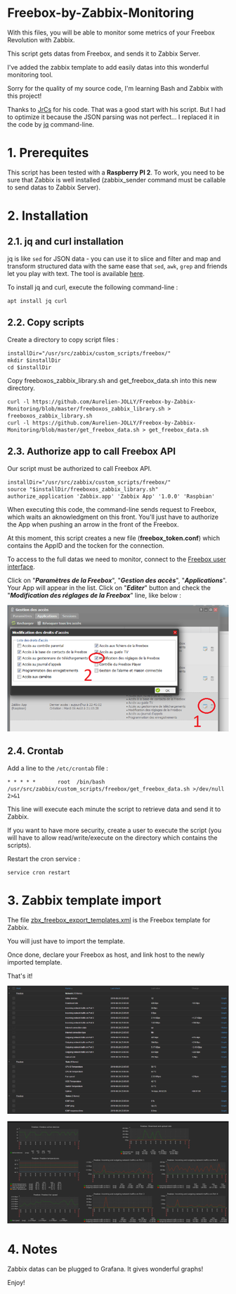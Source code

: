 
# Freebox-by-Zabbix-Monitoring

With this files, you will be able to monitor some metrics of your Freebox Revolution with Zabbix.

This script gets datas from Freebox, and sends it to Zabbix Server.

I've added the zabbix template to add easily datas into this wonderful monitoring tool.

Sorry for the quality of my source code, I'm learning Bash and Zabbix with this project! 

Thanks to [JrCs](https://github.com/JrCs/freeboxos-bash-api) for his code. That was a good start with his script. But I had to optimize it because the JSON parsing was not perfect... I replaced it in the code by [jq](https://stedolan.github.io/jq/) command-line.

# 1. Prerequites

This script has been tested with a **Raspberry PI 2**.
To work, you need to be sure that Zabbix is well installed (zabbix_sender command must be callable to send datas to Zabbix Server).


# 2. Installation

## 2.1. jq and curl installation
jq is like `sed` for JSON data - you can use it to slice and filter and map and transform structured data with the same ease that `sed`, `awk`, `grep` and friends let you play with text. The tool is available [here](https://stedolan.github.io/jq/).

To install jq and curl, execute the following command-line :

    apt install jq curl

## 2.2. Copy scripts

Create a directory to copy script files :

    installDir="/usr/src/zabbix/custom_scripts/freebox/"
    mkdir $installDir
    cd $installDir
    
Copy freeboxos_zabbix_library.sh and get_freebox_data.sh into this new directory.
    
    curl -l https://github.com/Aurelien-JOLLY/Freebox-by-Zabbix-Monitoring/blob/master/freeboxos_zabbix_library.sh > freeboxos_zabbix_library.sh
    curl -l https://github.com/Aurelien-JOLLY/Freebox-by-Zabbix-Monitoring/blob/master/get_freebox_data.sh > get_freebox_data.sh

## 2.3. Authorize app to call Freebox API

Our script must be authorized to call Freebox API.

    installDir="/usr/src/zabbix/custom_scripts/freebox/"
    source "$installDir/freeboxos_zabbix_library.sh"
    authorize_application 'Zabbix.app' 'Zabbix App' '1.0.0' 'Raspbian'

When executing this code, the command-line sends request to Freebox, which waits an aknowledgment on this front. You'll just have to authorize the App when pushing an arrow in the front of the Freebox.

At this moment, this script creates a new file (**freebox_token.conf**) which contains the AppID and the tocken for the connection.

To access to the full datas we need to monitor, connect to the [Freebox user interface](https://mafreebox.freebox.fr/).

Click on "***Paramètres de la Freebox***", "***Gestion des accès***", "***Applications***". Your App will appear in the list. Click on "***Editer***" button and check the "***Modification des réglages de la Freebox***" line, like below :

![App authorization](./authorize_app_1.png)


## 2.4. Crontab

Add a line to the ``/etc/crontab`` file :

    * * * * *       root  /bin/bash /usr/src/zabbix/custom_scripts/freebox/get_freebox_data.sh >/dev/null 2>&1

This line will execute each minute the script to retrieve data and send it to Zabbix.

If you want to have more security, create a user to execute the script (you will have to allow read/write/execute on the directory which contains the scripts).

Restart the cron service :

    service cron restart


# 3. Zabbix template import

The file [zbx_freebox_export_templates.xml](./zbx_freebox_export_templates.xml) is the Freebox template for Zabbix.

You will just have to import the template.

Once done, declare your Freebox as host, and link host to the newly imported template.

That's it!

![Freebox latest data](./freebox_zabbix_latest_data.png)

![Freebox template screen](./freebox_zabbix_template_screen.png)


# 4. Notes

Zabbix datas can be plugged to Grafana. It gives wonderful graphs!

Enjoy!
